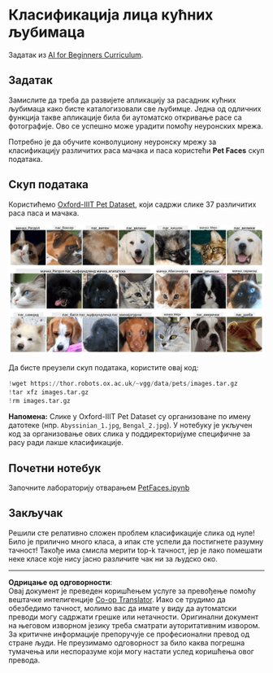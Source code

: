 <!--
CO_OP_TRANSLATOR_METADATA:
{
  "original_hash": "b70fcf7fcee862990f848c679090943f",
  "translation_date": "2025-10-03T14:58:02+00:00",
  "source_file": "lessons/4-ComputerVision/07-ConvNets/lab/README.md",
  "language_code": "sr"
}
-->
# Класификација лица кућних љубимаца

Задатак из [AI for Beginners Curriculum](https://github.com/microsoft/ai-for-beginners).

## Задатак

Замислите да треба да развијете апликацију за расадник кућних љубимаца како бисте каталогизовали све љубимце. Једна од одличних функција такве апликације била би аутоматско откривање расе са фотографије. Ово се успешно може урадити помоћу неуронских мрежа.

Потребно је да обучите конволуциону неуронску мрежу за класификацију различитих раса мачака и паса користећи **Pet Faces** скуп података.

## Скуп података

Користићемо [Oxford-IIIT Pet Dataset](https://www.robots.ox.ac.uk/~vgg/data/pets/), који садржи слике 37 различитих раса паса и мачака.

![Скуп података са којим ћемо радити](../../../../../../translated_images/data.50b2a9d5484bdbf0f52f5765b381cec9efe2bd296a98f007f90bedb6ac67f2a8.sr.png)

Да бисте преузели скуп података, користите овај код:

```python
!wget https://thor.robots.ox.ac.uk/~vgg/data/pets/images.tar.gz
!tar xfz images.tar.gz
!rm images.tar.gz
```

**Напомена:** Слике у Oxford-IIIT Pet Dataset су организоване по имену датотеке (нпр. `Abyssinian_1.jpg`, `Bengal_2.jpg`). У нотебуку је укључен код за организовање ових слика у поддиректоријуме специфичне за расу ради лакше класификације.

## Почетни нотебук

Започните лабораторију отварањем [PetFaces.ipynb](PetFaces.ipynb)

## Закључак

Решили сте релативно сложен проблем класификације слика од нуле! Било је прилично много класа, а ипак сте успели да постигнете разумну тачност! Такође има смисла мерити top-k тачност, јер је лако помешати неке класе које нису јасно различите чак ни за људско око.

---

**Одрицање од одговорности**:  
Овај документ је преведен коришћењем услуге за превођење помоћу вештачке интелигенције [Co-op Translator](https://github.com/Azure/co-op-translator). Иако се трудимо да обезбедимо тачност, молимо вас да имате у виду да аутоматски преводи могу садржати грешке или нетачности. Оригинални документ на његовом изворном језику треба сматрати ауторитативним извором. За критичне информације препоручује се професионални превод од стране људи. Не преузимамо одговорност за било каква погрешна тумачења или неспоразуме који могу настати услед коришћења овог превода.